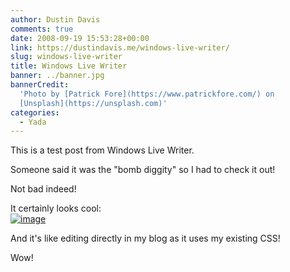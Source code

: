 ```yaml
---
author: Dustin Davis
comments: true
date: 2008-09-19 15:53:28+00:00
link: https://dustindavis.me/windows-live-writer/
slug: windows-live-writer
title: Windows Live Writer
banner: ../banner.jpg
bannerCredit:
  'Photo by [Patrick Fore](https://www.patrickfore.com/) on
  [Unsplash](https://unsplash.com)'
categories:
  - Yada
---
```


This is a test post from Windows Live Writer.

Someone said it was the "bomb diggity" so I had to check it out!

Not bad indeed!

It certainly looks cool:  
[![image](https://nerdydork.com/wp-content/uploads/2008/09/image-thumb.png)](https://nerdydork.com/wp-content/uploads/2008/09/image.png)

And it's like editing directly in my blog as it uses my existing CSS!

Wow!
